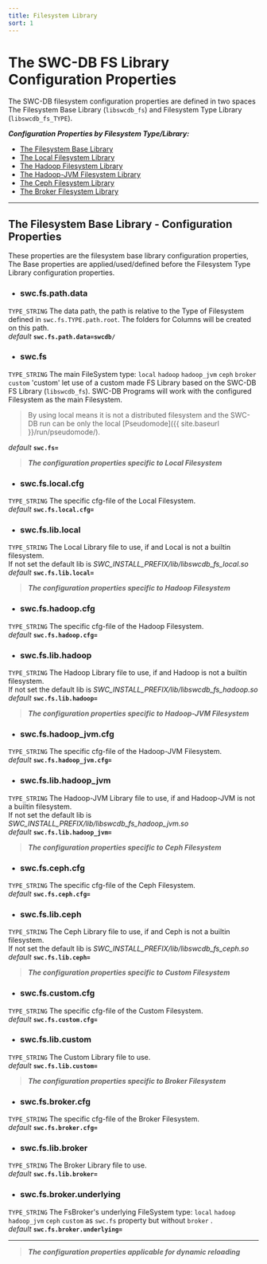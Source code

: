 ```yaml
---
title: Filesystem Library 
sort: 1
---
```





# The SWC-DB FS Library Configuration Properties
  The SWC-DB filesystem configuration properties are defined in two spaces The Filesystem Base Library (```libswcdb_fs```) and Filesystem Type Library (```libswcdb_fs_TYPE```).

  **_Configuration Properties by Filesystem Type/Library:_**
  * [The Filesystem Base Library](#the-filesystem-base-library---configuration-properties)
  * [The Local Filesystem Library](local.html)
  * [The Hadoop Filesystem Library](hadoop.html)
  * [The Hadoop-JVM Filesystem Library](hadoop_jvm.html)
  * [The Ceph Filesystem Library](ceph.html)
  * [The Broker Filesystem Library](broker.html)


***



## The Filesystem Base Library - Configuration Properties
These properties are the filesystem base library configuration properties, The Base properties are applied/used/defined before the Filesystem Type Library configuration properties.


* ### swc.fs.path.data
```TYPE_STRING```
The data path, the path is relative to the Type of Filesystem defined in ```swc.fs.TYPE.path.root```. The folders for Columns will be created on this path. \
_default_ **```swc.fs.path.data=swcdb/```**

* ### swc.fs
```TYPE_STRING```
The main FileSystem type: ```local``` ```hadoop``` ```hadoop_jvm``` ```ceph``` ```broker``` ```custom``` 'custom' let use of a custom made FS Library based on the SWC-DB FS Library (```libswcdb_fs```). SWC-DB Programs will work with the configured Filesystem as the main Filesystem.
> By using local means it is not a distributed filesystem and the SWC-DB run can be only the local [Pseudomode]({{ site.baseurl }}/run/pseudomode/).

  _default_ **```swc.fs=```**




> **_The configuration properties specific to Local Filesystem_**

* ### swc.fs.local.cfg
```TYPE_STRING```
The specific cfg-file of the Local Filesystem. \
 _default_ **```swc.fs.local.cfg=```**

* ### swc.fs.lib.local
```TYPE_STRING```
The Local Library file to use, if and Local is not a builtin filesystem. \
If not set the default lib is _SWC_INSTALL_PREFIX/lib/libswcdb_fs_local.so_ \
_default_ **```swc.fs.lib.local=```**



> **_The configuration properties specific to Hadoop Filesystem_**

* ### swc.fs.hadoop.cfg
```TYPE_STRING```
The specific cfg-file of the Hadoop Filesystem. \
_default_ **```swc.fs.hadoop.cfg=```**

* ### swc.fs.lib.hadoop
```TYPE_STRING```
The Hadoop Library file to use, if and Hadoop is not a builtin filesystem. \
If not set the default lib is _SWC_INSTALL_PREFIX/lib/libswcdb_fs_hadoop.so_ \
_default_ **```swc.fs.lib.hadoop=```**



> **_The configuration properties specific to Hadoop-JVM Filesystem_**

* ### swc.fs.hadoop_jvm.cfg
```TYPE_STRING```
The specific cfg-file of the Hadoop-JVM Filesystem. \
_default_ **```swc.fs.hadoop_jvm.cfg=```**

* ### swc.fs.lib.hadoop_jvm
```TYPE_STRING```
The Hadoop-JVM Library file to use, if and Hadoop-JVM is not a builtin filesystem. \
If not set the default lib is _SWC_INSTALL_PREFIX/lib/libswcdb_fs_hadoop_jvm.so_ \
_default_ **```swc.fs.lib.hadoop_jvm=```**



> **_The configuration properties specific to Ceph Filesystem_**

* ### swc.fs.ceph.cfg
```TYPE_STRING```
The specific cfg-file of the Ceph Filesystem. \
_default_ **```swc.fs.ceph.cfg=```**

* ### swc.fs.lib.ceph
```TYPE_STRING```
The Ceph Library file to use, if and Ceph is not a builtin filesystem. \
If not set the default lib is _SWC_INSTALL_PREFIX/lib/libswcdb_fs_ceph.so_ \
_default_ **```swc.fs.lib.ceph=```**



> **_The configuration properties specific to Custom Filesystem_**

* ### swc.fs.custom.cfg
```TYPE_STRING```
The specific cfg-file of the Custom Filesystem. \
_default_ **```swc.fs.custom.cfg=```**

* ### swc.fs.lib.custom
```TYPE_STRING```
The Custom Library file to use. \
_default_ **```swc.fs.lib.custom=```**



> **_The configuration properties specific to Broker Filesystem_**

* ### swc.fs.broker.cfg
```TYPE_STRING```
The specific cfg-file of the Broker Filesystem. \
_default_ **```swc.fs.broker.cfg=```**

* ### swc.fs.lib.broker
```TYPE_STRING```
The Broker Library file to use. \
_default_ **```swc.fs.lib.broker=```**

* ### swc.fs.broker.underlying
```TYPE_STRING```
The FsBroker's underlying FileSystem type: ```local``` ```hadoop``` ```hadoop_jvm``` ```ceph``` ```custom``` as ```swc.fs``` property but without ```broker``` .\
_default_ **```swc.fs.broker.underlying=```**



***

> **_The configuration properties applicable for dynamic reloading_**




